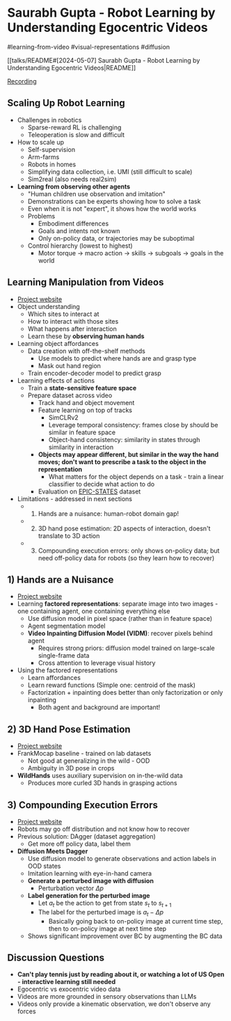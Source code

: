 # Saurabh Gupta - Robot Learning by Understanding Egocentric Videos

#learning-from-video
#visual-representations
#diffusion

[[talks/README#[2024-05-07] Saurabh Gupta - Robot Learning by Understanding Egocentric Videos|README]]

[Recording](https://www.youtube.com/watch?v=RdPftGBhN8c)

## Scaling Up Robot Learning

- Challenges in robotics
	- Sparse-reward RL is challenging
	- Teleoperation is slow and difficult
- How to scale up
	- Self-supervision
	- Arm-farms
	- Robots in homes
	- Simplifying data collection, i.e. UMI (still difficult to scale)
	- Sim2real (also needs real2sim)
- **Learning from observing other agents**
	- "Human children use observation and imitation"
	- Demonstrations can be experts showing how to solve a task
	- Even when it is not "expert", it shows how the world works
	- Problems
		- Embodiment differences
		- Goals and intents not known
		- Only on-policy data, or trajectories may be suboptimal
	- Control hierarchy (lowest to highest)
		- Motor torque -> macro action -> skills -> subgoals -> goals in the world

## Learning Manipulation from Videos

- [Project website](https://s-gupta.github.io/hands-as-probes/)
- Object understanding
	- Which sites to interact at
	- How to interact with those sites
	- What happens after interaction
	- Learn these by **observing human hands**
- Learning object affordances
	- Data creation with off-the-shelf methods
		- Use models to predict where hands are and grasp type
		- Mask out hand region
	- Train encoder-decoder model to predict grasp
- Learning effects of actions
	- Train a **state-sensitive feature space**
	- Prepare dataset across video
		- Track hand and object movement
		- Feature learning on top of tracks
			- SimCLRv2
			- Leverage temporal consistency: frames close by should be similar in feature space
			- Object-hand consistency: similarity in states through similarity in interaction
		- **Objects may appear different, but similar in the way the hand moves; don't want to prescribe a task to the object in the representation**
			- What matters for the object depends on a task - train a linear classifier to decide what action to do
		- Evaluation on [EPIC-STATES](https://s-gupta.github.io/hands-as-probes/) dataset
- Limitations - addressed in next sections
	- 1) Hands are a nuisance: human-robot domain gap!
	- 2) 3D hand pose estimation: 2D aspects of interaction, doesn't translate to 3D action
	- 3) Compounding execution errors: only shows on-policy data; but need off-policy data for robots (so they learn how to recover)

## 1) Hands are a Nuisance

- [Project website](https://matthewchang.github.io/vidm/)
- Learning **factored representations**: separate image into two images - one containing agent, one containing everything else
	- Use diffusion model in pixel space (rather than in feature space)
	- Agent segmentation model
	- **Video Inpainting Diffusion Model (VIDM)**: recover pixels behind agent
		- Requires strong priors: diffusion model trained on large-scale single-frame data
		- Cross attention to leverage visual history
- Using the factored representations
	- Learn affordances
	- Learn reward functions (Simple one: centroid of the mask)
	- Factorization + inpainting does better than only factorization or only inpainting
		- Both agent and background are important!

## 2) 3D Hand Pose Estimation

- [Project website](https://ap229997.github.io/projects/hands/)
- FrankMocap baseline - trained on lab datasets
	- Not good at generalizing in the wild - OOD
	- Ambiguity in 3D pose in crops
- **WildHands** uses auxiliary supervision on in-the-wild data
	- Produces more curled 3D hands in grasping actions

## 3) Compounding Execution Errors

- [Project website](https://sites.google.com/view/diffusion-meets-dagger)
- Robots may go off distribution and not know how to recover
- Previous solution: DAgger (dataset aggregation)
	- Get more off policy data, label them
- **Diffusion Meets Dagger**
	- Use diffusion model to generate observations and action labels in OOD states
	- Imitation learning with eye-in-hand camera
	- **Generate a perturbed image with diffusion**
		- Perturbation vector $\Delta p$
	- **Label generation for the perturbed image**
		- Let $a_t$ be the action to get from state $s_t$ to $s_{t+1}$
		- The label for the perturbed image is $a_{t} - \Delta p$
			- Basically going back to on-policy image at current time step, then to on-policy image at next time step
	- Shows significant improvement over BC by augmenting the BC data

## Discussion Questions

- **Can't play tennis just by reading about it, or watching a lot of US Open - interactive learning still needed**
- Egocentric vs exocentric video data
- Videos are more grounded in sensory observations than LLMs
- Videos only provide a kinematic observation, we don't observe any forces
